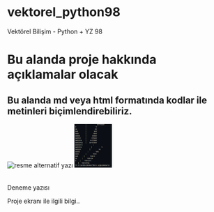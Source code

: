 # vektorel_python98
Vektörel Bilişim - Python + YZ 98

# Bu alanda proje hakkında açıklamalar olacak
## Bu alanda md veya html formatında kodlar ile metinleri biçimlendirebiliriz.

<img height="100" src="https://upload.wikimedia.org/wikipedia/commons/thumb/c/c3/Python-logo-notext.svg/800px-Python-logo-notext.svg.png" alt="resme alternatif yazı">

<img height="100" src="resimler/proje_ekrani.PNG"/>
<br>
<br>
<br>
Deneme yazısı
<p>Proje ekranı ile ilgili bilgi..</p>